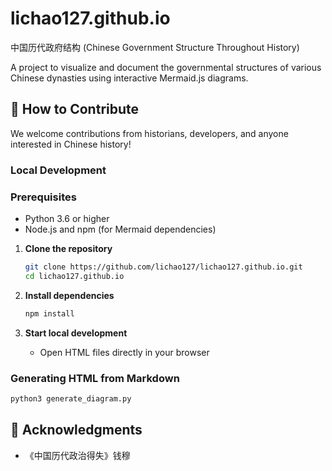 # lichao127.github.io

中国历代政府结构 (Chinese Government Structure Throughout History)

A project to visualize and document the governmental structures of various Chinese dynasties using interactive Mermaid.js diagrams.

## 🤝 How to Contribute

We welcome contributions from historians, developers, and anyone interested in Chinese history!

### Local Development

### Prerequisites

- Python 3.6 or higher
- Node.js and npm (for Mermaid dependencies)

1. **Clone the repository**
   ```bash
   git clone https://github.com/lichao127/lichao127.github.io.git
   cd lichao127.github.io
   ```

2. **Install dependencies**
   ```bash
   npm install
   ```

3. **Start local development**
   - Open HTML files directly in your browser

### Generating HTML from Markdown

```bash
python3 generate_diagram.py
```

## 🙏 Acknowledgments

- 《中国历代政治得失》钱穆
